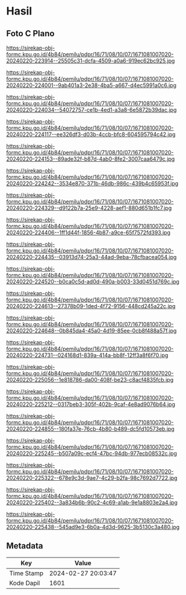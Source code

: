 # Hasil

## Foto C Plano

https://sirekap-obj-formc.kpu.go.id/4b84/pemilu/pdpr/16/71/08/10/07/1671081007020-20240220-223914--25505c31-dcfa-4509-a0a6-919ec62bc925.jpg

https://sirekap-obj-formc.kpu.go.id/4b84/pemilu/pdpr/16/71/08/10/07/1671081007020-20240220-224001--9ab401a3-2e38-4ba5-a667-d4ec5991a0c6.jpg

https://sirekap-obj-formc.kpu.go.id/4b84/pemilu/pdpr/16/71/08/10/07/1671081007020-20240220-224034--54072757-ce1b-4ed1-a3a8-6e5872b39dac.jpg

https://sirekap-obj-formc.kpu.go.id/4b84/pemilu/pdpr/16/71/08/10/07/1671081007020-20240220-224117--ee326df3-d03b-4ccb-bfc8-604595794c42.jpg

https://sirekap-obj-formc.kpu.go.id/4b84/pemilu/pdpr/16/71/08/10/07/1671081007020-20240220-224153--89ade32f-b87d-4ab0-8fe2-3007caa6479c.jpg

https://sirekap-obj-formc.kpu.go.id/4b84/pemilu/pdpr/16/71/08/10/07/1671081007020-20240220-224242--3534e870-371b-46db-986c-439b4c65953f.jpg

https://sirekap-obj-formc.kpu.go.id/4b84/pemilu/pdpr/16/71/08/10/07/1671081007020-20240220-224329--d9122b7a-25e9-4228-aef1-880d651b1fc7.jpg

https://sirekap-obj-formc.kpu.go.id/4b84/pemilu/pdpr/16/71/08/10/07/1671081007020-20240220-224406--1ff1d44f-1856-4b87-a9ce-65f7572fd393.jpg

https://sirekap-obj-formc.kpu.go.id/4b84/pemilu/pdpr/16/71/08/10/07/1671081007020-20240220-224435--03913d74-25a3-44ad-9eba-78cfbacea054.jpg

https://sirekap-obj-formc.kpu.go.id/4b84/pemilu/pdpr/16/71/08/10/07/1671081007020-20240220-224520--b0ca0c5d-ad0d-490a-b003-33d0451d769c.jpg

https://sirekap-obj-formc.kpu.go.id/4b84/pemilu/pdpr/16/71/08/10/07/1671081007020-20240220-224613--27378b09-1ded-4f72-9156-448cd245a22c.jpg

https://sirekap-obj-formc.kpu.go.id/4b84/pemilu/pdpr/16/71/08/10/07/1671081007020-20240220-224648--0b845da4-45a0-4d19-85ee-0cb8f488a57f.jpg

https://sirekap-obj-formc.kpu.go.id/4b84/pemilu/pdpr/16/71/08/10/07/1671081007020-20240220-224731--024168d1-839a-414a-bb8f-12ff3a8f6f70.jpg

https://sirekap-obj-formc.kpu.go.id/4b84/pemilu/pdpr/16/71/08/10/07/1671081007020-20240220-225056--1e818786-da00-408f-be23-c8acf4835fcb.jpg

https://sirekap-obj-formc.kpu.go.id/4b84/pemilu/pdpr/16/71/08/10/07/1671081007020-20240220-225212--0317beb3-305f-402b-9caf-4e8ad9076b64.jpg

https://sirekap-obj-formc.kpu.go.id/4b84/pemilu/pdpr/16/71/08/10/07/1671081007020-20240220-224855--180fa37e-76cb-4b80-b489-dc5fd10573eb.jpg

https://sirekap-obj-formc.kpu.go.id/4b84/pemilu/pdpr/16/71/08/10/07/1671081007020-20240220-225245--b507a09c-ecf4-47bc-94db-977ecb08532c.jpg

https://sirekap-obj-formc.kpu.go.id/4b84/pemilu/pdpr/16/71/08/10/07/1671081007020-20240220-225322--678e9c3d-9ae7-4c29-b2fa-98c7692d7722.jpg

https://sirekap-obj-formc.kpu.go.id/4b84/pemilu/pdpr/16/71/08/10/07/1671081007020-20240220-225402--3a834b6b-90c2-4c69-a1ab-9e1a8803e2a4.jpg

https://sirekap-obj-formc.kpu.go.id/4b84/pemilu/pdpr/16/71/08/10/07/1671081007020-20240220-225438--545ad9e3-6b0a-4d3d-9625-3b5130c3a480.jpg


## Metadata

| Key        | Value               |
| ---------- | ------------------- |
| Time Stamp | 2024-02-27 20:03:47 |
| Kode Dapil | 1601                |




